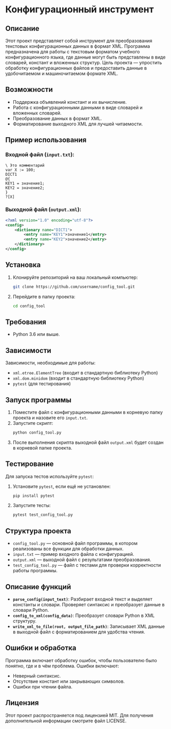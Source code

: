 # Конфигурационный инструмент

## Описание

Этот проект представляет собой инструмент для преобразования текстовых конфигурационных данных в формат XML. Программа предназначена для работы с текстовым форматом учебного конфигурационного языка, где данные могут быть представлены в виде словарей, констант и вложенных структур. Цель проекта — упростить обработку конфигурационных файлов и предоставить данные в удобочитаемом и машиночитаемом формате XML.

## Возможности
- Поддержка объявлений констант и их вычисление.
- Работа с конфигурационными данными в виде словарей и вложенных словарей.
- Преобразование данных в формат XML.
- Форматирование выходного XML для лучшей читаемости.

## Пример использования

### Входной файл (`input.txt`):
```
\ Это комментарий
var X := 100;
DICT1
@{
KEY1 = значение1;
KEY2 = значение2;
}
?[X]
```

### Выходной файл (`output.xml`):
```xml
<?xml version="1.0" encoding="utf-8"?>
<config>
    <dictionary name="DICT1">
        <entry name="KEY1">значение1</entry>
        <entry name="KEY2">значение2</entry>
    </dictionary>
</config>
```

## Установка

1. Клонируйте репозиторий на ваш локальный компьютер:
   ```bash
   git clone https://github.com/username/config_tool.git
   ```
2. Перейдите в папку проекта:
   ```bash
   cd config_tool
   ```

## Требования
- Python 3.6 или выше.

## Зависимости
Зависимости, необходимые для работы:
- `xml.etree.ElementTree` (входит в стандартную библиотеку Python)
- `xml.dom.minidom` (входит в стандартную библиотеку Python)
- `pytest` (для тестирования)

## Запуск программы

1. Поместите файл с конфигурационными данными в корневую папку проекта и назовите его `input.txt`.
2. Запустите скрипт:
   ```bash
   python config_tool.py
   ```
3. После выполнения скрипта выходной файл `output.xml` будет создан в корневой папке проекта.

## Тестирование
Для запуска тестов используйте `pytest`:

1. Установите `pytest`, если ещё не установлен:
   ```bash
   pip install pytest
   ```
2. Запустите тесты:
   ```bash
   pytest test_config_tool.py
   ```

## Структура проекта
- `config_tool.py` — основной файл программы, в котором реализованы все функции для обработки данных.
- `input.txt` — пример входного файла с конфигурацией.
- `output.xml` — выходной файл с результатами преобразования.
- `test_config_tool.py` — файл с тестами для проверки корректности работы программы.

## Описание функций

- **`parse_config(input_text)`**: Разбирает входной текст и выделяет константы и словари. Проверяет синтаксис и преобразует данные в словари Python.
- **`config_to_xml(config_data)`**: Преобразует словари Python в XML структуру.
- **`write_xml_to_file(root, output_file_path)`**: Записывает XML данные в выходной файл с форматированием для удобства чтения.

## Ошибки и обработка
Программа включает обработку ошибок, чтобы пользователю было понятно, где и в чём проблема. Ошибки включают:
- Неверный синтаксис.
- Отсутствие констант или закрывающих символов.
- Ошибки при чтении файла.

## Лицензия
Этот проект распространяется под лицензией MIT. Для получения дополнительной информации смотрите файл LICENSE.

